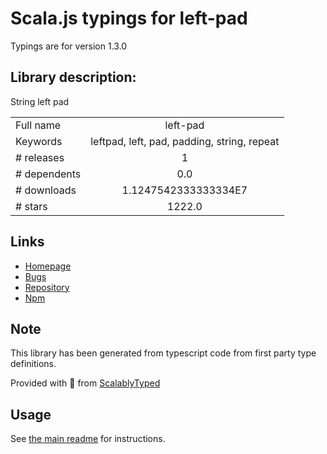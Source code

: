 
# Scala.js typings for left-pad

Typings are for version 1.3.0

## Library description:
String left pad

|                    |                 |
| ------------------ | :-------------: |
| Full name          | left-pad |
| Keywords           | leftpad, left, pad, padding, string, repeat |
| # releases         | 1 |
| # dependents       | 0.0 |
| # downloads        | 1.1247542333333334E7 |
| # stars            | 1222.0 |

## Links
- [Homepage](https://github.com/stevemao/left-pad#readme)
- [Bugs](https://github.com/stevemao/left-pad/issues)
- [Repository](https://github.com/stevemao/left-pad)
- [Npm](https://www.npmjs.com/package/left-pad)
    


## Note
This library has been generated from typescript code from first party type definitions.

Provided with :purple_heart: from [ScalablyTyped](https://github.com/oyvindberg/ScalablyTyped)

## Usage
See [the main readme](../../readme.md) for instructions.


